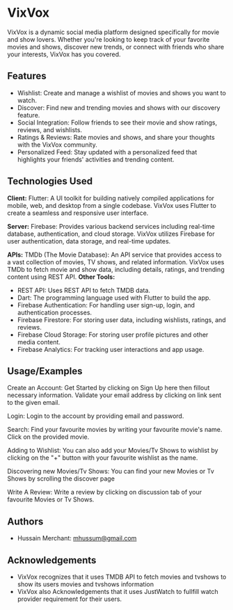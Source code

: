 # VixVox

VixVox is a dynamic social media platform designed specifically for movie and show lovers. Whether you're looking to keep track of your favorite movies and shows, discover new trends, or connect with friends who share your interests, VixVox has you covered.
## Features

- Wishlist: Create and manage a wishlist of movies and shows you want to watch.
- Discover: Find new and trending movies and shows with our discovery feature.
- Social Integration: Follow friends to see their movie and show ratings, reviews, and wishlists.
- Ratings & Reviews: Rate movies and shows, and share your thoughts with the VixVox community.
- Personalized Feed: Stay updated with a personalized feed that highlights your friends' activities and trending content.

## Technologies Used

**Client:** Flutter: A UI toolkit for building natively compiled applications for mobile, web, and desktop from a single codebase. VixVox uses Flutter to create a seamless and responsive user interface.
   
**Server:**  Firebase: Provides various backend services including real-time database, authentication, and cloud storage. VixVox utilizes Firebase for user authentication, data storage, and real-time updates.

**APIs:** TMDb (The Movie Database): An API service that provides access to a vast collection of movies, TV shows, and related information. VixVox uses TMDb to fetch movie and show data, including details, ratings, and trending content using REST API.
**Other Tools:**
- REST API: Uses REST API to fetch TMDB data. 
- Dart: The programming language used with Flutter to build the app.
- Firebase Authentication: For handling user sign-up, login, and authentication processes.
- Firebase Firestore: For storing user data, including wishlists, ratings, and reviews.
- Firebase Cloud Storage: For storing user profile pictures and other media content.
- Firebase Analytics: For tracking user interactions and app usage.
## Usage/Examples


Create an Account: Get Started by clicking on Sign Up here then fillout necessary information. Validate your email address by clicking on link sent to the given email.

Login: Login to the account by providing email and password.

Search: Find your favourite movies by writing your favourite movie's name. Click on the provided movie. 

Adding to Wishlist: You can also add your Movies/Tv Shows to wishlist by clicking on the "+" button with your favourite wishlist as the name.

Discovering new Movies/Tv Shows: You can find your new Movies or Tv Shows by scrolling the discover page

Write A Review: Write a review by clicking on discussion tab of your favourite Movies or Tv Shows. 

## Authors

- Hussain Merchant: mhussum@gmail.com
## Acknowledgements

- VixVox recognizes that it uses TMDB API to fetch movies and tvshows to show its users movies and tvshows information
- VixVox also Acknowledgements that it uses JustWatch to fullfill watch provider requirement for their users.

